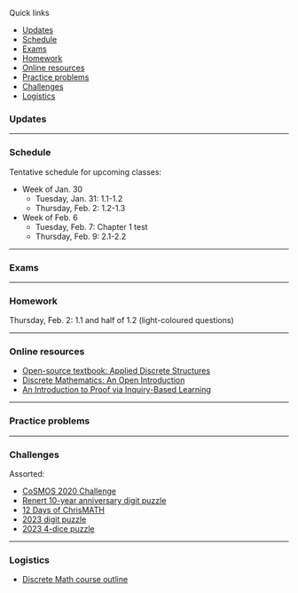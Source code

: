 Quick links

  * [Updates](#updates)
  * [Schedule](#schedule)
  * [Exams](#exams)
  * [Homework](#homework)
  * [Online resources](#online-resources)
  * [Practice problems](#practice-problems)
  * [Challenges](#challenges)
  * [Logistics](#logistics)



### Updates


---


### Schedule

Tentative schedule for upcoming classes:

  * Week of Jan. 30
    * Tuesday, Jan. 31: 1.1-1.2
    * Thursday, Feb. 2: 1.2-1.3
  * Week of Feb. 6
    * Tuesday, Feb. 7: Chapter 1 test
    * Thursday, Feb. 9: 2.1-2.2



---

### Exams



---

### Homework

Thursday, Feb. 2: 1.1 and half of 1.2 (light-coloured questions)

<!--
1.2) 3, 5, 6, 12, 15, 19, 20, 27, 32, 46, 57, 58
-->

<!--
Specific homework for Monday, May 16:
  * Fill out the <a href="https://forms.gle/tTdUvnsKvuTmS2wG9">End of Year feedback form </a>
-->

<!--
Homework expectations: about 40 minutes/day on average
-->

---

### Online resources

<!--
* <a href="https://lyryx.com/wp-content/uploads/2018/01/Nicholson-OpenLAWA-2018A.pdf"> Open-source textbook used for this class </a>
-->

* <a href="https://discretemath.org/ads-latex/ads.pdf">Open-source textbook: Applied Discrete Structures</a>
* <a href="https://discrete.openmathbooks.org/dmoi3.html">Discrete Mathematics: An Open Introduction</a>
* <a href="http://danaernst.com/IBL-IntroToProof/IBLIntroToProof-MAAPressSpring2022.pdf">An Introduction to Proof via Inquiry-Based Learning</a>

---

### Practice problems


---

### Challenges 


Assorted:
* <a href="https://vincentchan02.wixsite.com/cosmospuzzle"> CoSMOS 2020 Challenge</a> 
* <a href="https://vchan2.github.io/Challenges/10_2022_2023_digit_puzzle.pdf">Renert 10-year anniversary digit puzzle</a>
* <a href="https://renertmath.github.io/Challenges/12Days2022.html">12 Days of ChrisMATH</a>
* <a href="https://vchan2.github.io/Challenges/digit_puzzle_2023.pdf">2023 digit puzzle</a>
* <a href="https://vchan2.github.io/Challenges/digit_puzzle_2023_4dice.pdf">2023 4-dice puzzle</a>



---

### Logistics

* <a href="https://vchan2.github.io/2022DiscreteMath/Discrete_Math-Course_outline.pdf">Discrete Math course outline</a>


